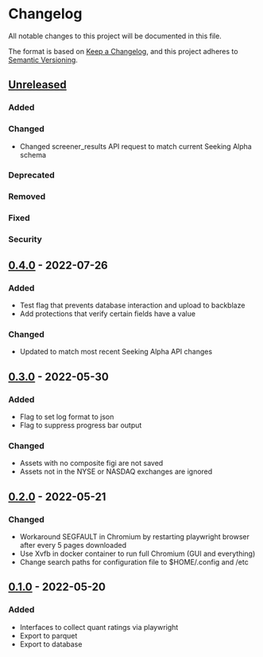 # Changelog
All notable changes to this project will be documented in this file.

The format is based on [Keep a Changelog](https://keepachangelog.com/en/1.0.0/),
and this project adheres to [Semantic Versioning](https://semver.org/spec/v2.0.0.html).

## [Unreleased]
### Added

### Changed
- Changed screener_results API request to match current Seeking Alpha schema

### Deprecated

### Removed

### Fixed

### Security

## [0.4.0] - 2022-07-26
### Added
- Test flag that prevents database interaction and upload to backblaze
- Add protections that verify certain fields have a value

### Changed
- Updated to match most recent Seeking Alpha API changes

## [0.3.0] - 2022-05-30
### Added
- Flag to set log format to json
- Flag to suppress progress bar output

### Changed
- Assets with no composite figi are not saved
- Assets not in the NYSE or NASDAQ exchanges are ignored

## [0.2.0] - 2022-05-21
### Changed
- Workaround SEGFAULT in Chromium by restarting playwright browser after
  every 5 pages downloaded
- Use Xvfb in docker container to run full Chromium (GUI and everything)
- Change search paths for configuration file to $HOME/.config and /etc

## [0.1.0] - 2022-05-20
### Added
- Interfaces to collect quant ratings via playwright
- Export to parquet
- Export to database

[Unreleased]: https://github.com/penny-vault/import-sa-quant-rank/compare/v0.4.0...HEAD
[0.4.0]: https://github.com/penny-vault/import-sa-quant-rank/compare/v0.3.0...v0.4.0
[0.3.0]: https://github.com/penny-vault/import-sa-quant-rank/compare/v0.2.0...v0.3.0
[0.2.0]: https://github.com/penny-vault/import-sa-quant-rank/compare/v0.1.0...v0.2.0
[0.1.0]: https://github.com/penny-vault/import-sa-quant-rank/releases/tag/v0.1.0
